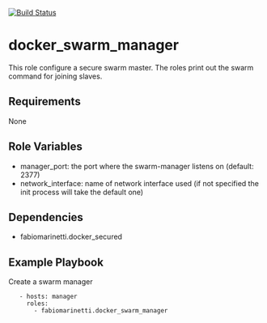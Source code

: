 [![Build Status](https://travis-ci.com/fabiomarinetti/docker_swarm_manager.svg?branch=master)](https://travis-ci.com/fabiomarinetti/docker_swarm_manager)

docker_swarm_manager
=========

This role configure a secure swarm master. The roles print out the swarm command  for joining slaves.

Requirements
------------

None

Role Variables
--------------

- manager_port: the port where the swarm-manager listens on (default: 2377)
- network_interface: name of network interface used (if not specified the init process will take the default one)

Dependencies
------------

 - fabiomarinetti.docker_secured

Example Playbook
----------------

Create a swarm manager
```
   - hosts: manager
     roles: 
       - fabiomarinetti.docker_swarm_manager
```
